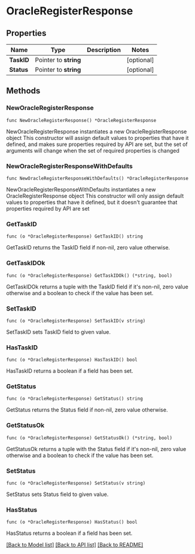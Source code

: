 # OracleRegisterResponse

## Properties

Name | Type | Description | Notes
------------ | ------------- | ------------- | -------------
**TaskID** | Pointer to **string** |  | [optional] 
**Status** | Pointer to **string** |  | [optional] 

## Methods

### NewOracleRegisterResponse

`func NewOracleRegisterResponse() *OracleRegisterResponse`

NewOracleRegisterResponse instantiates a new OracleRegisterResponse object
This constructor will assign default values to properties that have it defined,
and makes sure properties required by API are set, but the set of arguments
will change when the set of required properties is changed

### NewOracleRegisterResponseWithDefaults

`func NewOracleRegisterResponseWithDefaults() *OracleRegisterResponse`

NewOracleRegisterResponseWithDefaults instantiates a new OracleRegisterResponse object
This constructor will only assign default values to properties that have it defined,
but it doesn't guarantee that properties required by API are set

### GetTaskID

`func (o *OracleRegisterResponse) GetTaskID() string`

GetTaskID returns the TaskID field if non-nil, zero value otherwise.

### GetTaskIDOk

`func (o *OracleRegisterResponse) GetTaskIDOk() (*string, bool)`

GetTaskIDOk returns a tuple with the TaskID field if it's non-nil, zero value otherwise
and a boolean to check if the value has been set.

### SetTaskID

`func (o *OracleRegisterResponse) SetTaskID(v string)`

SetTaskID sets TaskID field to given value.

### HasTaskID

`func (o *OracleRegisterResponse) HasTaskID() bool`

HasTaskID returns a boolean if a field has been set.

### GetStatus

`func (o *OracleRegisterResponse) GetStatus() string`

GetStatus returns the Status field if non-nil, zero value otherwise.

### GetStatusOk

`func (o *OracleRegisterResponse) GetStatusOk() (*string, bool)`

GetStatusOk returns a tuple with the Status field if it's non-nil, zero value otherwise
and a boolean to check if the value has been set.

### SetStatus

`func (o *OracleRegisterResponse) SetStatus(v string)`

SetStatus sets Status field to given value.

### HasStatus

`func (o *OracleRegisterResponse) HasStatus() bool`

HasStatus returns a boolean if a field has been set.


[[Back to Model list]](../README.md#documentation-for-models) [[Back to API list]](../README.md#documentation-for-api-endpoints) [[Back to README]](../README.md)


